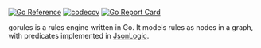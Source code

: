 [![Go Reference](https://pkg.go.dev/badge/github.com/reillywatson/gorules.svg)](https://pkg.go.dev/github.com/reillywatson/gorules) [![codecov](https://codecov.io/gh/reillywatson/gorules/branch/main/graph/badge.svg?token=H2FF11KAAY)](https://codecov.io/gh/reillywatson/gorules) [![Go Report Card](https://goreportcard.com/badge/github.com/reillywatson/gorules)](https://goreportcard.com/report/github.com/reillywatson/gorules)

gorules is a rules engine written in Go. It models rules as nodes in a graph, with predicates implemented in [JsonLogic](https://jsonlogic.com/).

